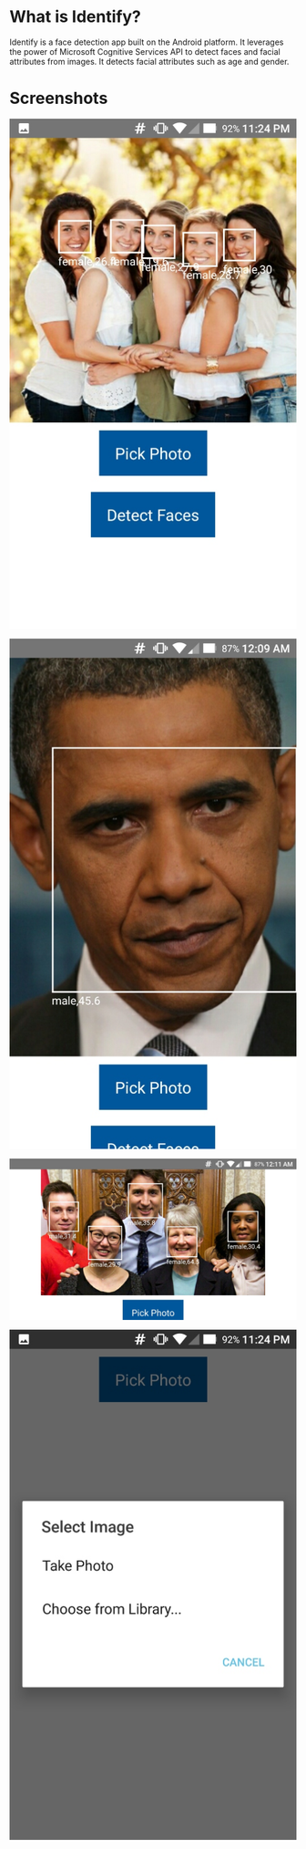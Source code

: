 # What is Identify?
Identify is a face detection app built on the Android platform. It leverages the power of Microsoft Cognitive Services API to detect faces and facial attributes from images. It detects facial attributes such as age and gender.

# Screenshots

![](https://github.com/asifmahmud/identify/raw/master/screenshots/scr1.jpg)

![](https://github.com/asifmahmud/identify/raw/master/screenshots/scr2.jpg)

![](https://github.com/asifmahmud/identify/raw/master/screenshots/scr3.jpg)

![](https://github.com/asifmahmud/identify/raw/master/screenshots/scr4.jpg)
